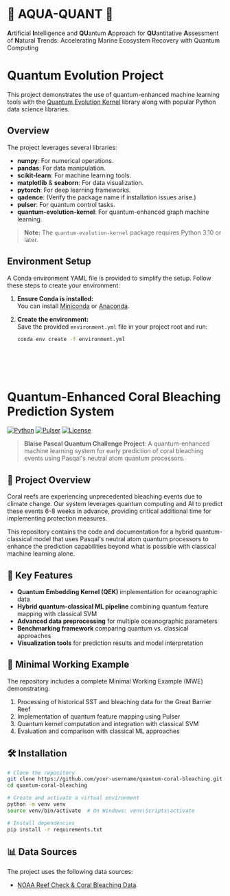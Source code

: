 #  🌊 AQUA-QUANT 🪸
**A**rtificial **I**ntelligence and **QU**antum **A**pproach for **QU**antitative **A**ssessment of **N**atural **T**rends: Accelerating Marine Ecosystem Recovery with Quantum Computing





# Quantum Evolution Project

This project demonstrates the use of quantum-enhanced machine learning tools with the [Quantum Evolution Kernel](https://github.com/pasqal-io/quantum-evolution-kernel) library along with popular Python data science libraries.

## Overview

The project leverages several libraries:
- **numpy**: For numerical operations.
- **pandas**: For data manipulation.
- **scikit-learn**: For machine learning tools.
- **matplotlib** & **seaborn**: For data visualization.
- **pytorch**: For deep learning frameworks.
- **qadence**: (Verify the package name if installation issues arise.)
- **pulser**: For quantum control tasks.
- **quantum-evolution-kernel**: For quantum-enhanced graph machine learning.

> **Note:** The `quantum-evolution-kernel` package requires Python 3.10 or later.

## Environment Setup

A Conda environment YAML file is provided to simplify the setup. Follow these steps to create your environment:

1. **Ensure Conda is installed:**  
   You can install [Miniconda](https://docs.conda.io/en/latest/miniconda.html) or [Anaconda](https://www.anaconda.com/).

2. **Create the environment:**  
   Save the provided `environment.yml` file in your project root and run:
   ```bash
   conda env create -f environment.yml







# Quantum-Enhanced Coral Bleaching Prediction System

[![Python](https://img.shields.io/badge/Python-3.9%2B-blue)](https://www.python.org/)
[![Pulser](https://img.shields.io/badge/Pulser-latest-orange)](https://github.com/pasqal-io/Pulser)
[![License](https://img.shields.io/badge/License-Apache%202.0-green.svg)](LICENSE)

> **Blaise Pascal Quantum Challenge Project**: A quantum-enhanced machine learning system for early prediction of coral bleaching events using Pasqal's neutral atom quantum processors.

## 🌊 Project Overview

Coral reefs are experiencing unprecedented bleaching events due to climate change. Our system leverages quantum computing and AI to predict these events 6-8 weeks in advance, providing critical additional time for implementing protection measures.

This repository contains the code and documentation for a hybrid quantum-classical model that uses Pasqal's neutral atom quantum processors to enhance the prediction capabilities beyond what is possible with classical machine learning alone.

## 🔑 Key Features

- **Quantum Embedding Kernel (QEK)** implementation for oceanographic data
- **Hybrid quantum-classical ML pipeline** combining quantum feature mapping with classical SVM
- **Advanced data preprocessing** for multiple oceanographic parameters
- **Benchmarking framework** comparing quantum vs. classical approaches
- **Visualization tools** for prediction results and model interpretation

## 🧪 Minimal Working Example

The repository includes a complete Minimal Working Example (MWE) demonstrating:

1. Processing of historical SST and bleaching data for the Great Barrier Reef
2. Implementation of quantum feature mapping using Pulser
3. Quantum kernel computation and integration with classical SVM
4. Evaluation and comparison with classical ML approaches

## 🛠️ Installation

```bash
# Clone the repository
git clone https://github.com/your-username/quantum-coral-bleaching.git
cd quantum-coral-bleaching

# Create and activate a virtual environment
python -m venv venv
source venv/bin/activate  # On Windows: venv\Scripts\activate

# Install dependencies
pip install -r requirements.txt
```

## 📊 Data Sources

The project uses the following data sources:
* [NOAA Reef Check & Coral Bleaching Data](https://www.kaggle.com/datasets/oasisdata/noaa-reef-check-coral-bleaching-data).
